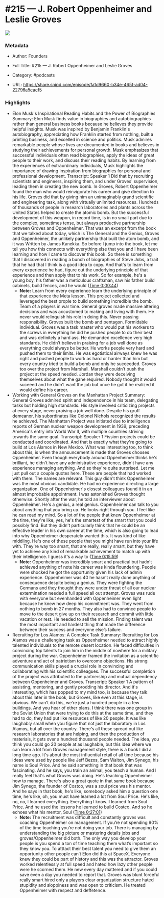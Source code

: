 # #215 —  J. Robert Oppenheimer and Leslie Groves

![](https://wsrv.nl/?url=https%3A%2F%2Fimage.simplecastcdn.com%2Fimages%2F57933a1d-c5a9-4040-9aca-e766ae2ec0eb%2F721c2dd0-f766-4405-a701-dcd9179d4a5b%2F3000x3000%2F1495013501artwork.jpg%3Faid%3Drss_feed&w=100&h=100)

### Metadata

- Author: Founders
- Full Title: #215 —  J. Robert Oppenheimer and Leslie Groves
- Category: #podcasts



- URL: https://share.snipd.com/episode/fa1d9660-b34e-465f-ad04-22796a5cacf5

### Highlights

- Elon Musk's Inspirational Reading Habits and the Power of Biographies
  Summary:
  Elon Musk finds value in biographies and autobiographies rather than general business books because he believes they provide helpful insights.
  Musk was inspired by Benjamin Franklin's autobiography, appreciating how Franklin started from nothing, built a printing business, and excelled in science and politics. Musk admires remarkable people whose lives are documented in books and believes in studying their achievements for personal growth.
  Musk emphasizes that successful individuals often read biographies, apply the ideas of great people to their work, and discuss their reading habits.
  By learning from the experiences of extraordinary individuals, Musk highlights the importance of drawing inspiration from biographies for personal and professional development.
  Transcript:
  Speaker 1
  Did that by recruiting scientists and engineers, inspiring them, and under Groves' supervision, leading them in creating the new bomb. In Groves, Robert Oppenheimer found the man who would reinvigorate his career and give direction to his life. Groves did that by giving him an unimaginably grand scientific and engineering task, along with virtually unlimited resources. Hundreds of thousands of people in research laboratories and plants across the United States helped to create the atomic bomb. But the successful development of this weapon, in record time, is in no small part due to the complex, sometimes tense, but always productive partnership between Groves and Oppenheimer. That was an excerpt from the book that we talked about today, which is The General and the Genius, Groves and Oppenheimer, the unlikely partnership that built the atom bomb, and it was Written by James Kanekka. So before I jump into the book, let me tell you how this connects with everything else that you and I have been learning and how I came to discover this book. So there is something that I discovered in reading a bunch of biographies of Steve Jobs, a trait that he had that I think is a good idea to copy. And that's to learn from every experience he had, figure out the underlying principle of that experience and then apply that to his work. So for example, he's a young boy, his father was a meticulous craftsman, saw his father build cabinets, build fences, and he would ([Time 0:00:44](https://share.snipd.com/snip/2e174c0f-84f0-4b60-aa26-e8eebd803605))
    - **Note:** Learn from every experience learn the underlying principle of that experience the Meta lesson. This project collected and leveraged the best prople to build something incredible the bomb. Team of a players in war time. General groves made massive altering decisions and was accustomed to making and living with them. He never would relinquish his role in doing this. Never passing responsibility. Groves built the bomb and pentagon. Formidable individual. Groves was a task master who would put his workers to the screws in everything he did he pushed people to do their best and was definitely a hard ass. He demanded excellence very high standards. He didn’t believe in praising for a job well done as everything could always be better. He works people very hard and pushed them to their limits. He was egotistical airways knew he was right and pushed people to work as hard or harder than him but every country tried to build a bomb and only he succeeded. Groves too over the project from Marshall. Marshall couldn’t push the project at the speed needed. Jordan they were deceiving themselves about what the gane required. Nobody thought it would suceeed and he didn’t want the job but once he got it he realized it would define his career.
- Working with General Groves on the Manhattan Project
  Summary:
  General Groves admired spirit and independence in his team, delegating tasks but holding high standards.
  His style involved criticizing projects at every stage, never praising a job well done. Despite his gruff demeanor, his subordinates like Colonel Nichols recognized the results he achieved.
  The Manhattan Project was initiated due to intelligence reports of German nuclear weapon development in 1939, preceding America's entry into World War II, with multiple countries striving towards the same goal.
  Transcript:
  Speaker 1
  Fission projects could be conducted and coordinated. And that is exactly what they're going to build at Los Alamos in New Mexico. What was interesting too, to think about this, is when the announcement is made that Groves chooses Oppenheimer. Even though everybody around Oppenheimer thinks he's brilliant, he didn't have any administrative experience, didn't have any experience managing anything. And so they're quite surprised. Let me just pull out a couple quotes here. These are people that had worked with them. The names are relevant. This guy didn't think Oppenheimer was the most obvious candidate. He had no experience directing a large organization. One of Oppenheimer's closest colleagues found it in an almost improbable appointment. I was astonished Groves thought otherwise. Shortly after the war, he told an interviewer about Oppenheimer. He's a genius, a real genius. Oppenheimer can talk to you about anything that you bring up. He looks right through you. I feel like he can read my mind. So a lot of the people that knew Oppenheimer at the time, they're like, yes, he's the smartest of the smart that you could possibly find. But they didn't particularly think that he could be an effective leader in his own career at the time, which is also going to lead into why Oppenheimer desperately wanted this. It was kind of like middling. He's one of these people that you might have run into your life with. They're way too smart, that are really, really smart, but they have yet to achieve any kind of remarkable achievement to match up with their intelligence. I guess it's a way to ([Time 0:15:59](https://share.snipd.com/snip/0752eb28-1f87-44fa-851a-f74ee800e14c))
    - **Note:** Oppenheimer was incredibly smart and practical but hadn’t achieved anything of note his career was kinda floundering. People were shocked he got the opportunity given his lack of admin experience. Oppenheimer was 40 he hasn’t really done anything of consequence despite being a genius. They were fighting the Germans and they thought they were under threat of all our nuclear extermination needed a full speed all out attempt. Groves was rude with everyone but evenhanded with Oppenheimer even light because he knew how deep his commitment was. They went from nothing to bomb in 27 months. They also had to convince people to move to the desert give up on their research and commit with little vacation or rest. He needed to sell the mission. Finding talent was the most important and hardest thing that made the difference between their success and everyone else’s failure.
- Recruiting for Los Alamos: A Complex Task
  Summary:
  Recruiting for Los Alamos was a challenging task as Oppenheimer needed to attract highly talented individuals to the remote desert location.
  He faced difficulties in convincing top talents to join him in the middle of nowhere for a military project during the war. Oppenheimer framed the invitation as a scientific adventure and act of patriotism to overcome objections.
  His strong communication skills played a crucial role in convincing and collaborating with his scientific colleagues.
  The successful completion of the project was attributed to the partnership and mutual dependency between Oppenheimer and Groves.
  Transcript:
  Speaker 1
  A pattern of assisting, mentoring, and gently prodding his director. And it's interesting, which has popped to my mind too, is because they talk about this later in the book, but Groves, like even at this stage, is obvious. We can't do this, we're just a hundred people in a few buildings. And you hear of other plans. I think there was one group in the Soviet Union that were trying to do this at the same time, and they had to do, they had put like resources of like 20 people. It was like laughably small when you figure that not just the laboratory in Los Alamos, but all over the country. There's all these spread out like research laboratories that are helping, and then the production of materials, it gets over a hundred thousand people needed. The idea, you think you could go 20 people at as laughable, but this idea where we can learn a lot from Groves management style, there is a book I did a long time ago. It's about the most influential retail of all time because his ideas were used by people like Jeff Bezos, Sam Walton, Jim Synego, his name is Soul Price. And he said something in that book that was fascinating. And he says, you train an animal, you teach a human. And I really feel that's what Groves was doing. He's teaching Oppenheimer how to manage. There's also a great quote in that same book because Jim Synego, the founder of Costco, was a soul price was his mentor. And he says in that book, he's like, somebody asked him a question one time, he's like, oh, you must have learned a lot from Soul Price. He's like, no, no, I learned everything. Everything I know. I learned from Soul Price. And he used the lessons he learned to build Costco. And so he echoes what his mentor, Soul ([Time 0:27:01](https://share.snipd.com/snip/2cf17686-8e29-43be-98c1-8e916fa1a2eb))
    - **Note:** The recruitment was difficult and constantly groves was coaching Oppenheimer on management. If you’re not spending 90% of the time teaching you’re not doing your job. There is managing by understanding the big picture or mastering details jobs and groves/Oppenheimer did both. The only way you develop your people is you spend a ton of time teaching them what’s important so they know you. To atttact their best talent you need to give them an opportunity other people can’t Elon did this at SpaceX. Everyone knew they could be part of history and this was the attractor. Groves worked relentlessly at full speed and hated how lazy other people were he scorned them. He new every day mattered and if you could save even a day you needed to report that. Groves was blunt forceful really smart hired only a players clear organization structure hated stupidity and sloppiness and was open to criticism. He treated Oppenheimer with respect and deffetence.
